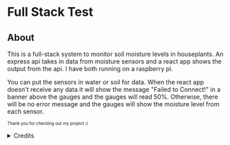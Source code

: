 # Full Stack Test

## About

This is a full-stack system to monitor soil moisture levels in houseplants. An express api takes in data from moisture sensors and a react app shows the output from the api. I have both running on a raspberry pi.

You can put the sensors in water or soil for data. When the react app doesn't receive any data it will show the message "Failed to Connect!" in a banner above the gauges and the gauges will read 50%. Otherwise, there will be no error message and the gauges will show the moisture level from each sensor.

<sub><sup> Thank you for checking out my project :) </sup></sub>

<details>
   <summary>
     Credits
  </summary>
  
###### Thanks to [Martin36](https://github.com/Martin36) for the [react component](https://github.com/Martin36/react-gauge-chart) that helped me create this app.
</details>
